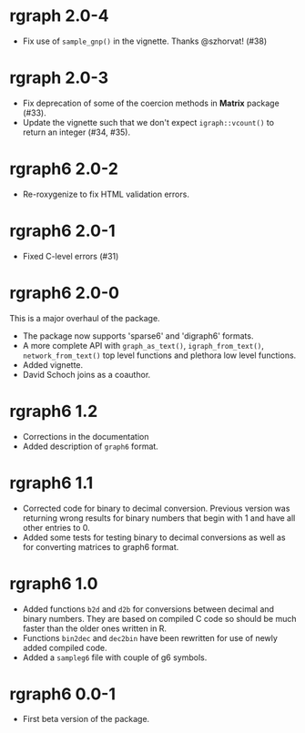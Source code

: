# rgraph 2.0-4

- Fix use of `sample_gnp()` in the vignette. Thanks @szhorvat!  (#38)


# rgraph 2.0-3

- Fix deprecation of some of the coercion methods in **Matrix** package (#33).
- Update the vignette such that we don't expect `igraph::vcount()` to return an integer (#34, #35).

# rgraph6 2.0-2

- Re-roxygenize to fix HTML validation errors.


# rgraph6 2.0-1

- Fixed C-level errors (#31)


# rgraph6 2.0-0

This is a major overhaul of the package.

- The package now supports 'sparse6' and 'digraph6' formats.
- A more complete API with `graph_as_text()`, `igraph_from_text()`, `network_from_text()` top level functions and plethora low level functions.
- Added vignette.
- David Schoch joins as a coauthor.


# rgraph6 1.2

- Corrections in the documentation
- Added description of `graph6` format.


# rgraph6 1.1

- Corrected code for binary to decimal conversion. Previous version was returning wrong results for binary numbers that begin with 1 and have all other entries to 0.
- Added some tests for testing binary to decimal conversions as well as for converting matrices to graph6 format.


# rgraph6 1.0

- Added functions `b2d` and `d2b` for conversions between decimal and binary numbers. They are based on compiled C code so should be much faster than the older ones written in R.
- Functions `bin2dec` and `dec2bin` have been rewritten for use of newly added compiled code.
- Added a `sampleg6` file with couple of g6 symbols.


# rgraph6 0.0-1

- First beta version of the package.
